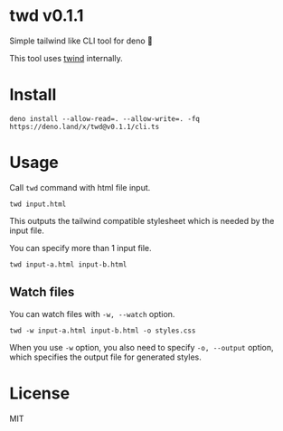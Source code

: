 # twd v0.1.1

Simple tailwind like CLI tool for deno 🦕

This tool uses [twind](https://github.com/tw-in-js/twind) internally.

# Install

```
deno install --allow-read=. --allow-write=. -fq https://deno.land/x/twd@v0.1.1/cli.ts
```

# Usage

Call `twd` command with html file input.

```
twd input.html
```

This outputs the tailwind compatible stylesheet which is needed by the input file.

You can specify more than 1 input file.

```
twd input-a.html input-b.html
```

## Watch files

You can watch files with `-w, --watch` option.

```
twd -w input-a.html input-b.html -o styles.css
```

When you use `-w` option, you also need to specify `-o, --output` option, which specifies the output file for generated styles.

# License

MIT
